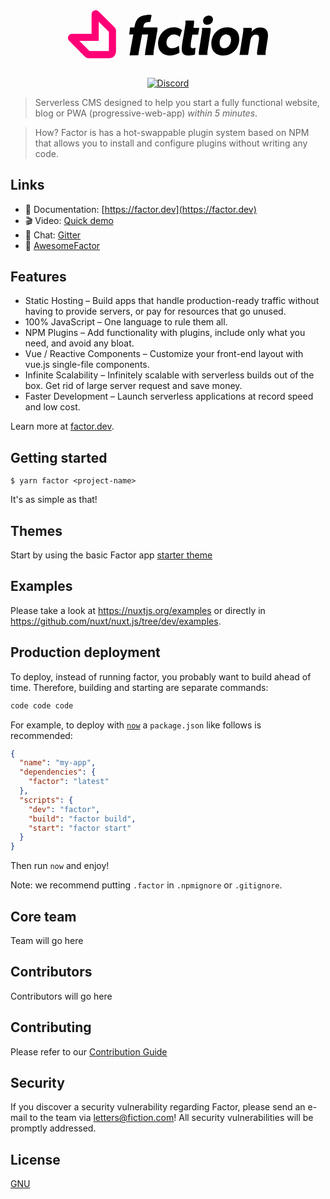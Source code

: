 <p style="width:320px;margin:0 auto;"><svg xmlns="http://www.w3.org/2000/svg" viewBox="0 0 509.25 122.21"><path d="M290,80.35c-3.38-4.61-9.47-6.72-14.88-6.72-11.1,0-18.81,10.22-18.81,21.29,0,8.82,5.54,14,13.94,14a29.62,29.62,0,0,0,17.46-6.31l1.9,17.08c-6.5,5.46-17.6,7.84-25.59,7.84-16.91,0-29.1-11.62-29.1-29.29,0-23.52,17.23-42.56,40.34-42.56,6.64,0,15.69,2,20.56,7.28Z" transform="translate(-5.55 -12.15)" class="thelogotext"></path><path d="M325,57h14.83l-2.94,17.22H322.2c-1.55,9.38-4.31,19.75-4.31,29.29,0,4.06,2,5.31,5.74,5.31a18.41,18.41,0,0,0,6.72-1.25l-1.73,17.78a66.5,66.5,0,0,1-15.81,2.24c-11.06,0-17.64-5-17.64-16.52,0-12.18,3.35-25.06,5.16-36.83L303.09,57h0l1.4-8.68a40.32,40.32,0,0,0,.27-5.6,28.27,28.27,0,0,0-.27-4.31h21.7a19.66,19.66,0,0,1,.4,4.59,38,38,0,0,1-.56,6.31Z" transform="translate(-5.55 -12.15)" class="thelogotext"></path><path d="M339.12,126a17.24,17.24,0,0,1-.56-4.9,34.78,34.78,0,0,1,.56-6l7.42-48a44.07,44.07,0,0,0,.42-5.74,28.28,28.28,0,0,0-.28-4.31h21.7a19.49,19.49,0,0,1,.43,4.63,39,39,0,0,1-.56,6.29l-7.42,48a37.28,37.28,0,0,0-.42,5.17,23.74,23.74,0,0,0,.42,4.9Zm21.11-76.73c-5.89,0-10.64-3.36-10.64-9.66,0-8.12,6.43-13.86,14.42-13.86,6,0,10.64,3.36,10.64,9.65,0,8-6.41,13.87-14.42,13.87" transform="translate(-5.55 -12.15)" class="thelogotext"></path><path d="M400.71,127.53c-17,0-30.14-10.22-30.14-29.12,0-24.36,17.4-42.7,40.93-42.7,17.14,0,30.15,10.33,30.15,29.29,0,24.31-17.26,42.53-40.94,42.53m8.11-53.91c-10.9,0-17.14,11.2-17.14,21.54,0,7.84,4,13.72,11.83,13.72,10.89,0,17.14-11.2,17.14-21.53,0-7.84-4-13.72-11.8-13.72Z" transform="translate(-5.55 -12.15)" class="thelogotext"></path><path d="M487.49,126a17.24,17.24,0,0,1-.56-4.9,34.78,34.78,0,0,1,.56-6L491.41,90a38.89,38.89,0,0,0,.7-6.89c0-5.75-2.24-9-8.26-9-9.8,0-13,9.38-14.28,17.64L464.1,126H442.27l9.27-58.63a48.73,48.73,0,0,0,.41-6,29.62,29.62,0,0,0-.28-4.31h21.54a19.43,19.43,0,0,1,.42,4.63,37.14,37.14,0,0,1-.42,5.16h.14c5-6.71,12.46-11.06,21-11.06,13.71,0,20.44,6.58,20.44,20.16a55.25,55.25,0,0,1-.86,9.52L509,115.93a38.9,38.9,0,0,0-.43,5.17A24.47,24.47,0,0,0,509,126Z" transform="translate(-5.55 -12.15)" class="thelogotext"></path><path d="M197.3,55.86c1.16-6.82,1.9-12.29,10.3-13.5,3.12-.35,4.29-.78,7.23-.44l3.67-17.26c-4.64-1.45-9.76-.68-14-.28-21.24,2-26.92,13.47-29.83,31.47h-11l-2.22,17.86H171.9s-6.24,34.61-6.66,37.11S162.3,127,162.3,127l22.59-.32s-.39.14.78-7.12l8.43-45.85h15.38L203,113c-.43,2.46-1.49,13.47-1.49,13.47l21.63-.15a98.59,98.59,0,0,1,.75-10.42c.44-4.16,5.66-31.48,5.66-31.48.82-5.18,2.09-12.77,3.22-18.82a33.81,33.81,0,0,0,.45-9.76Z" transform="translate(-5.55 -12.15)" class="thelogotext"></path><path d="M111,134.37H58.08A12.78,12.78,0,0,1,49,130.6L8.67,90.27a10.61,10.61,0,0,1,7.5-18.12h49.4V22.74A10.58,10.58,0,0,1,72.12,13a10.73,10.73,0,0,1,11.57,2.29L124,55.57a12.83,12.83,0,0,1,3.76,9.1v52.9A16.82,16.82,0,0,1,111,134.37Zm-50.7-18.18h49.33V66.87L83.75,41V90.33H34.43Z" transform="translate(-5.55 -12.15)" fill="#ff0076"></path></svg>
</p><br/>

<p align="center">
  <a href="https://gitter.im/fiction-com/community"><img src="https://badgen.net/badge/chat/on%20Gitter" alt="Discord"></a>
 </p>

> Serverless CMS designed to help you start a fully functional website, blog or PWA (progressive-web-app) *within 5 minutes*.

> How? Factor is has a hot-swappable plugin system based on NPM that allows you to install and configure plugins without writing any code.

## Links

- 📘 Documentation: [https://factor.dev](https://factor.dev)
- 🎬 Video: [Quick demo](https://www.youtube.com/channel/UCQ8sF_omtjTrptpm3Smnx3w)
- 💬 Chat: [Gitter](https://gitter.im/fiction-com/community)
- 🌟 [AwesomeFactor](https://awesome.factor.dev/)

## Features

- Static Hosting – Build apps that handle production-ready traffic without having to provide servers, or pay for resources that go unused.
- 100% JavaScript – One language to rule them all.
- NPM Plugins – Add functionality with plugins, include only what you need, and avoid any bloat.
- Vue / Reactive Components – Customize your front-end layout with vue.js single-file components.
- Infinite Scalability – Infinitely scalable with serverless builds out of the box. Get rid of large server request and save money.
- Faster Development – Launch serverless applications at record speed and low cost.

Learn more at [factor.dev](https://factor.dev).


## Getting started

```
$ yarn factor <project-name>
```

It's as simple as that!

## Themes
Start by using the basic Factor app [starter theme](#starter-theme-url)

## Examples

Please take a look at https://nuxtjs.org/examples or directly in https://github.com/nuxt/nuxt.js/tree/dev/examples.

## Production deployment

To deploy, instead of running factor, you probably want to build ahead of time. Therefore, building and starting are separate commands:

```bash
code code code
```

For example, to deploy with [`now`](https://zeit.co/now) a `package.json` like follows is recommended:
```json
{
  "name": "my-app",
  "dependencies": {
    "factor": "latest"
  },
  "scripts": {
    "dev": "factor",
    "build": "factor build",
    "start": "factor start"
  }
}
```

Then run `now` and enjoy!

Note: we recommend putting `.factor` in `.npmignore` or `.gitignore`.

## Core team
Team will go here

## Contributors
Contributors will go here

## Contributing

Please refer to our [Contribution Guide](https://factor.fiction.com/guide/contribution)


## Security

If you discover a security vulnerability regarding Factor, please send an e-mail to the team via letters@fiction.com! All security vulnerabilities will be promptly addressed.

## License

[GNU](https://github.com/fiction-com/factor/blob/master/LICENSE)